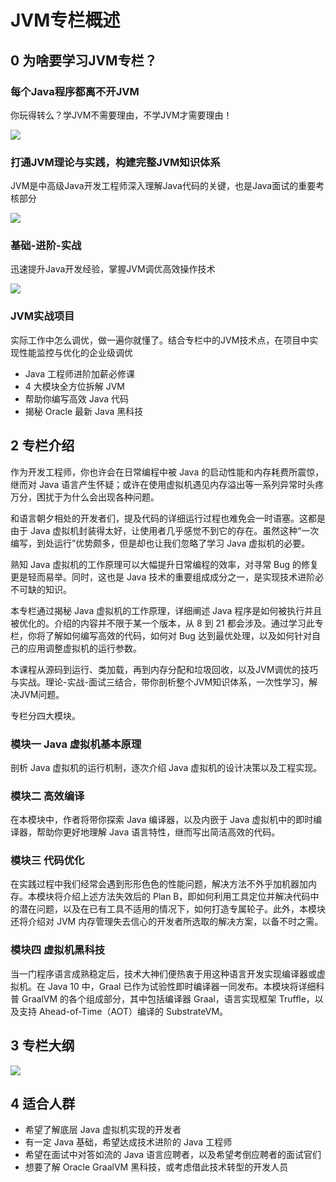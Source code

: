 # JVM专栏概述

## 0 为啥要学习JVM专栏？

### 每个Java程序都离不开JVM

你玩得转么？学JVM不需要理由，不学JVM才需要理由！

![](https://codeselect.oss-cn-shanghai.aliyuncs.com/image-20240319145348823.png)

### 打通JVM理论与实践，构建完整JVM知识体系

JVM是中高级Java开发工程师深入理解Java代码的关键，也是Java面试的重要考核部分

![](https://codeselect.oss-cn-shanghai.aliyuncs.com/image-20240319145447438.png)

### 基础-进阶-实战

迅速提升Java开发经验，掌握JVM调优高效操作技术

![](https://codeselect.oss-cn-shanghai.aliyuncs.com/image-20240319145518816.png)

### JVM实战项目

实际工作中怎么调优，做一遍你就懂了。结合专栏中的JVM技术点，在项目中实现性能监控与优化的企业级调优

- Java 工程师进阶加薪必修课
- 4 大模块全方位拆解 JVM
- 帮助你编写高效 Java 代码
- 揭秘 Oracle 最新 Java 黑科技

## 2 专栏介绍

作为开发工程师，你也许会在日常编程中被 Java 的启动性能和内存耗费所震惊，继而对 Java 语言产生怀疑；或许在使用虚拟机遇见内存溢出等一系列异常时头疼万分，困扰于为什么会出现各种问题。

和语言朝夕相处的开发者们，提及代码的详细运行过程也难免会一时语塞。这都是由于 Java 虚拟机封装得太好，让使用者几乎感觉不到它的存在。虽然这种“一次编写，到处运行”优势颇多，但是却也让我们忽略了学习 Java 虚拟机的必要。

熟知 Java 虚拟机的工作原理可以大幅提升日常编程的效率，对寻常 Bug 的修复更是轻而易举。同时，这也是 Java 技术的重要组成成分之一，是实现技术进阶必不可缺的知识。

本专栏通过揭秘 Java 虚拟机的工作原理，详细阐述 Java 程序是如何被执行并且被优化的。介绍的内容并不限于某一个版本，从 8 到 21 都会涉及。通过学习此专栏，你将了解如何编写高效的代码，如何对 Bug 达到最优处理，以及如何针对自己的应用调整虚拟机的运行参数。

本课程从源码到运行、类加载，再到内存分配和垃圾回收，以及JVM调优的技巧与实战。理论-实战-面试三结合，带你剖析整个JVM知识体系，一次性学习，解决JVM问题。

专栏分四大模块。

### 模块一 Java 虚拟机基本原理

剖析 Java 虚拟机的运行机制，逐次介绍 Java 虚拟机的设计决策以及工程实现。

### 模块二 高效编译

在本模块中，作者将带你探索 Java 编译器，以及内嵌于 Java 虚拟机中的即时编译器，帮助你更好地理解 Java 语言特性，继而写出简洁高效的代码。

### 模块三 代码优化

在实践过程中我们经常会遇到形形色色的性能问题，解决方法不外乎加机器加内存。本模块将介绍上述方法失效后的 Plan B，即如何利用工具定位并解决代码中的潜在问题，以及在已有工具不适用的情况下，如何打造专属轮子。此外，本模块还将介绍对 JVM 内存管理失去信心的开发者所选取的解决方案，以备不时之需。

### 模块四 虚拟机黑科技

当一门程序语言成熟稳定后，技术大神们便热衷于用这种语言开发实现编译器或虚拟机。在 Java 10 中，Graal 已作为试验性即时编译器一同发布。本模块将详细科普 GraalVM 的各个组成部分，其中包括编译器 Graal，语言实现框架 Truffle，以及支持 Ahead-of-Time（AOT）编译的 SubstrateVM。

## 3 专栏大纲



![](https://codeselect.oss-cn-shanghai.aliyuncs.com/image-20240319150736471.png)

## 4 适合人群

- 希望了解底层 Java 虚拟机实现的开发者
- 有一定 Java 基础，希望达成技术进阶的 Java 工程师
- 希望在面试中对答如流的 Java 语言应聘者，以及希望考倒应聘者的面试官们
- 想要了解 Oracle GraalVM 黑科技，或考虑借此技术转型的开发人员